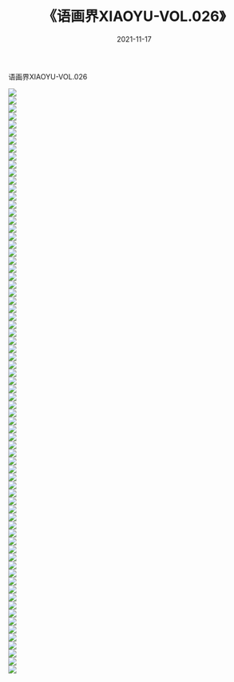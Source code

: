 ﻿---
layout: post
title:  《语画界XIAOYU-VOL.026》
date:   2021-11-17
img: http://imgx.orgx.ga/漏D/网络美图/2021/语画界XIAOYU-VOL.026/000.jpg
categories: [美女, 清纯, 唯美]
---

语画界XIAOYU-VOL.026

  ![](http://imgx.orgx.ga/漏D/网络美图/2021/语画界XIAOYU-VOL.026/001.jpg) <br> ![](http://imgx.orgx.ga/漏D/网络美图/2021/语画界XIAOYU-VOL.026/002.jpg) <br> ![](http://imgx.orgx.ga/漏D/网络美图/2021/语画界XIAOYU-VOL.026/003.jpg) <br> ![](http://imgx.orgx.ga/漏D/网络美图/2021/语画界XIAOYU-VOL.026/004.jpg) <br> ![](http://imgx.orgx.ga/漏D/网络美图/2021/语画界XIAOYU-VOL.026/005.jpg) <br> ![](http://imgx.orgx.ga/漏D/网络美图/2021/语画界XIAOYU-VOL.026/006.jpg) <br> ![](http://imgx.orgx.ga/漏D/网络美图/2021/语画界XIAOYU-VOL.026/007.jpg) <br> ![](http://imgx.orgx.ga/漏D/网络美图/2021/语画界XIAOYU-VOL.026/008.jpg) <br> ![](http://imgx.orgx.ga/漏D/网络美图/2021/语画界XIAOYU-VOL.026/009.jpg) <br> ![](http://imgx.orgx.ga/漏D/网络美图/2021/语画界XIAOYU-VOL.026/010.jpg) <br> ![](http://imgx.orgx.ga/漏D/网络美图/2021/语画界XIAOYU-VOL.026/011.jpg) <br> ![](http://imgx.orgx.ga/漏D/网络美图/2021/语画界XIAOYU-VOL.026/012.jpg) <br> ![](http://imgx.orgx.ga/漏D/网络美图/2021/语画界XIAOYU-VOL.026/013.jpg) <br> ![](http://imgx.orgx.ga/漏D/网络美图/2021/语画界XIAOYU-VOL.026/014.jpg) <br> ![](http://imgx.orgx.ga/漏D/网络美图/2021/语画界XIAOYU-VOL.026/015.jpg) <br> ![](http://imgx.orgx.ga/漏D/网络美图/2021/语画界XIAOYU-VOL.026/016.jpg) <br> ![](http://imgx.orgx.ga/漏D/网络美图/2021/语画界XIAOYU-VOL.026/017.jpg) <br> ![](http://imgx.orgx.ga/漏D/网络美图/2021/语画界XIAOYU-VOL.026/018.jpg) <br> ![](http://imgx.orgx.ga/漏D/网络美图/2021/语画界XIAOYU-VOL.026/019.jpg) <br> ![](http://imgx.orgx.ga/漏D/网络美图/2021/语画界XIAOYU-VOL.026/020.jpg) <br> ![](http://imgx.orgx.ga/漏D/网络美图/2021/语画界XIAOYU-VOL.026/021.jpg) <br> ![](http://imgx.orgx.ga/漏D/网络美图/2021/语画界XIAOYU-VOL.026/022.jpg) <br> ![](http://imgx.orgx.ga/漏D/网络美图/2021/语画界XIAOYU-VOL.026/023.jpg) <br> ![](http://imgx.orgx.ga/漏D/网络美图/2021/语画界XIAOYU-VOL.026/024.jpg) <br> ![](http://imgx.orgx.ga/漏D/网络美图/2021/语画界XIAOYU-VOL.026/025.jpg) <br> ![](http://imgx.orgx.ga/漏D/网络美图/2021/语画界XIAOYU-VOL.026/026.jpg) <br> ![](http://imgx.orgx.ga/漏D/网络美图/2021/语画界XIAOYU-VOL.026/027.jpg) <br> ![](http://imgx.orgx.ga/漏D/网络美图/2021/语画界XIAOYU-VOL.026/028.jpg) <br> ![](http://imgx.orgx.ga/漏D/网络美图/2021/语画界XIAOYU-VOL.026/029.jpg) <br> ![](http://imgx.orgx.ga/漏D/网络美图/2021/语画界XIAOYU-VOL.026/030.jpg) <br> ![](http://imgx.orgx.ga/漏D/网络美图/2021/语画界XIAOYU-VOL.026/031.jpg) <br> ![](http://imgx.orgx.ga/漏D/网络美图/2021/语画界XIAOYU-VOL.026/032.jpg) <br> ![](http://imgx.orgx.ga/漏D/网络美图/2021/语画界XIAOYU-VOL.026/033.jpg) <br> ![](http://imgx.orgx.ga/漏D/网络美图/2021/语画界XIAOYU-VOL.026/034.jpg) <br> ![](http://imgx.orgx.ga/漏D/网络美图/2021/语画界XIAOYU-VOL.026/035.jpg) <br> ![](http://imgx.orgx.ga/漏D/网络美图/2021/语画界XIAOYU-VOL.026/036.jpg) <br> ![](http://imgx.orgx.ga/漏D/网络美图/2021/语画界XIAOYU-VOL.026/037.jpg) <br> ![](http://imgx.orgx.ga/漏D/网络美图/2021/语画界XIAOYU-VOL.026/038.jpg) <br> ![](http://imgx.orgx.ga/漏D/网络美图/2021/语画界XIAOYU-VOL.026/039.jpg) <br> ![](http://imgx.orgx.ga/漏D/网络美图/2021/语画界XIAOYU-VOL.026/040.jpg) <br> ![](http://imgx.orgx.ga/漏D/网络美图/2021/语画界XIAOYU-VOL.026/041.jpg) <br> ![](http://imgx.orgx.ga/漏D/网络美图/2021/语画界XIAOYU-VOL.026/042.jpg) <br> ![](http://imgx.orgx.ga/漏D/网络美图/2021/语画界XIAOYU-VOL.026/043.jpg) <br> ![](http://imgx.orgx.ga/漏D/网络美图/2021/语画界XIAOYU-VOL.026/044.jpg) <br> ![](http://imgx.orgx.ga/漏D/网络美图/2021/语画界XIAOYU-VOL.026/045.jpg) <br> ![](http://imgx.orgx.ga/漏D/网络美图/2021/语画界XIAOYU-VOL.026/046.jpg) <br> ![](http://imgx.orgx.ga/漏D/网络美图/2021/语画界XIAOYU-VOL.026/047.jpg) <br> ![](http://imgx.orgx.ga/漏D/网络美图/2021/语画界XIAOYU-VOL.026/048.jpg) <br> ![](http://imgx.orgx.ga/漏D/网络美图/2021/语画界XIAOYU-VOL.026/049.jpg) <br> ![](http://imgx.orgx.ga/漏D/网络美图/2021/语画界XIAOYU-VOL.026/050.jpg) <br> ![](http://imgx.orgx.ga/漏D/网络美图/2021/语画界XIAOYU-VOL.026/051.jpg) <br> ![](http://imgx.orgx.ga/漏D/网络美图/2021/语画界XIAOYU-VOL.026/052.jpg) <br> ![](http://imgx.orgx.ga/漏D/网络美图/2021/语画界XIAOYU-VOL.026/053.jpg) <br> ![](http://imgx.orgx.ga/漏D/网络美图/2021/语画界XIAOYU-VOL.026/054.jpg) <br> ![](http://imgx.orgx.ga/漏D/网络美图/2021/语画界XIAOYU-VOL.026/055.jpg) <br> ![](http://imgx.orgx.ga/漏D/网络美图/2021/语画界XIAOYU-VOL.026/056.jpg) <br> ![](http://imgx.orgx.ga/漏D/网络美图/2021/语画界XIAOYU-VOL.026/057.jpg) <br> ![](http://imgx.orgx.ga/漏D/网络美图/2021/语画界XIAOYU-VOL.026/058.jpg) <br> ![](http://imgx.orgx.ga/漏D/网络美图/2021/语画界XIAOYU-VOL.026/059.jpg) <br> ![](http://imgx.orgx.ga/漏D/网络美图/2021/语画界XIAOYU-VOL.026/060.jpg) <br> ![](http://imgx.orgx.ga/漏D/网络美图/2021/语画界XIAOYU-VOL.026/061.jpg) <br> ![](http://imgx.orgx.ga/漏D/网络美图/2021/语画界XIAOYU-VOL.026/062.jpg) <br> ![](http://imgx.orgx.ga/漏D/网络美图/2021/语画界XIAOYU-VOL.026/063.jpg) <br> ![](http://imgx.orgx.ga/漏D/网络美图/2021/语画界XIAOYU-VOL.026/064.jpg) <br> ![](http://imgx.orgx.ga/漏D/网络美图/2021/语画界XIAOYU-VOL.026/065.jpg) <br> ![](http://imgx.orgx.ga/漏D/网络美图/2021/语画界XIAOYU-VOL.026/066.jpg) <br> ![](http://imgx.orgx.ga/漏D/网络美图/2021/语画界XIAOYU-VOL.026/067.jpg) <br> ![](http://imgx.orgx.ga/漏D/网络美图/2021/语画界XIAOYU-VOL.026/068.jpg) <br> ![](http://imgx.orgx.ga/漏D/网络美图/2021/语画界XIAOYU-VOL.026/069.jpg) <br> ![](http://imgx.orgx.ga/漏D/网络美图/2021/语画界XIAOYU-VOL.026/070.jpg) <br> ![](http://imgx.orgx.ga/漏D/网络美图/2021/语画界XIAOYU-VOL.026/071.jpg) <br> ![](http://imgx.orgx.ga/漏D/网络美图/2021/语画界XIAOYU-VOL.026/072.jpg) <br> ![](http://imgx.orgx.ga/漏D/网络美图/2021/语画界XIAOYU-VOL.026/073.jpg) <br>